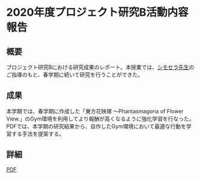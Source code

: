 # 2020年度プロジェクト研究B活動内容報告

<!-- highlight-img ![th09](events/events_img/Th09cover.jpg) -->

## 概要
<!-- description -->
プロジェクト研究Bにおける研究成果のレポート。本授業では、[シモセラ先生](https://esslab.jp/~ess/ja/)のご指導のもと、春学期に続いて研究を行うことができた。

## 成果

本学期では、春学期に作成した「東方花映塚 ～Phantasmagoria of Flower View.」のGym環境を利用してより報酬が高くなるように強化学習を行なった。PDFでは、本学期の研究結果から、自作したGym環境において最適な行動を学習する手法を提案する。
<!-- enddescription -->

## 詳細

[PDF](events/events_files/2020_projB.pdf)
<!-- pdflink: 2020_projB.pdf -->
